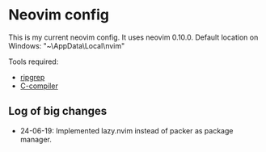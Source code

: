 # Neovim config

This is my current neovim config. It uses neovim 0.10.0.
Default location on Windows: "~\AppData\Local\nvim\"

Tools required:
- [ripgrep](https://github.com/BurntSushi/ripgrep?tab=readme-ov-file#installation)
- [C-compiler](https://github.com/skeeto/w64devkit)

## Log of big changes
- 24-06-19: Implemented lazy.nvim instead of packer as package manager.

